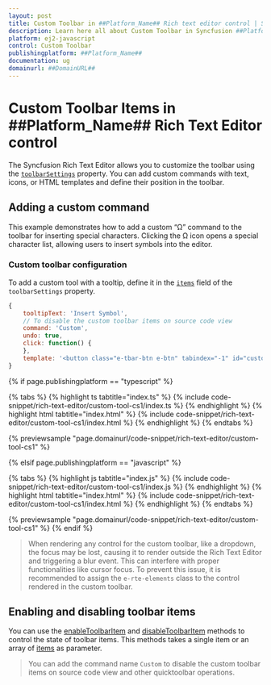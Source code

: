 ```yaml
---
layout: post
title: Custom Toolbar in ##Platform_Name## Rich text editor control | Syncfusion
description: Learn here all about Custom Toolbar in Syncfusion ##Platform_Name## Rich text editor control of Syncfusion Essential JS 2 and more.
platform: ej2-javascript
control: Custom Toolbar
publishingplatform: ##Platform_Name##
documentation: ug
domainurl: ##DomainURL##
---
```


# Custom Toolbar Items in ##Platform_Name## Rich Text Editor control

The Syncfusion Rich Text Editor allows you to customize the toolbar using the [`toolbarSettings`](https://ej2.syncfusion.com/react/documentation/api/rich-text-editor/#toolbarSettings) property. You can add custom commands with text, icons, or HTML templates and define their position in the toolbar.

## Adding a custom command  

This example demonstrates how to add a custom “Ω” command to the toolbar for inserting special characters. Clicking the Ω icon opens a special character list, allowing users to insert symbols into the editor.

### Custom toolbar configuration

To add a custom tool with a tooltip, define it in the [`items`](https://helpej2.syncfusion.com/documentation/api/rich-text-editor/toolbarSettingsModel/#items) field of the `toolbarSettings` property.

```javascript
{
    tooltipText: 'Insert Symbol',
    // To disable the custom toolbar items on source code view
    command: 'Custom',
    undo: true,
    click: function() {
    },
    template: '<button class="e-tbar-btn e-btn" tabindex="-1" id="custom_tbar" style="width:100%"><div class="e-tbar-btn-text" style="font-weight: 500;"> &#937;</div></button>'
}
```

{% if page.publishingplatform == "typescript" %}

{% tabs %}
{% highlight ts tabtitle="index.ts" %}
{% include code-snippet/rich-text-editor/custom-tool-cs1/index.ts %}
{% endhighlight %}
{% highlight html tabtitle="index.html" %}
{% include code-snippet/rich-text-editor/custom-tool-cs1/index.html %}
{% endhighlight %}
{% endtabs %}
        
{% previewsample "page.domainurl/code-snippet/rich-text-editor/custom-tool-cs1" %}

{% elsif page.publishingplatform == "javascript" %}

{% tabs %}
{% highlight js tabtitle="index.js" %}
{% include code-snippet/rich-text-editor/custom-tool-cs1/index.js %}
{% endhighlight %}
{% highlight html tabtitle="index.html" %}
{% include code-snippet/rich-text-editor/custom-tool-cs1/index.html %}
{% endhighlight %}
{% endtabs %}

{% previewsample "page.domainurl/code-snippet/rich-text-editor/custom-tool-cs1" %}
{% endif %}

> When rendering any control for the custom toolbar, like a dropdown, the focus may be lost, causing it to render outside the Rich Text Editor and triggering a blur event. This can interfere with proper functionalities like cursor focus. To prevent this issue, it is recommended to assign the `e-rte-elements` class to the control rendered in the custom toolbar.

## Enabling and disabling toolbar items

You can use the [enableToolbarItem](https://helpej2.syncfusion.com/documentation/api/rich-text-editor/#enabletoolbaritem) and [disableToolbarItem](https://helpej2.syncfusion.com/documentation/api/rich-text-editor/#disabletoolbaritem) methods to control the state of toolbar items. This methods takes a single item or an array of [items](#available-toolbar-items) as parameter.

> You can add the command name `Custom` to disable the custom toolbar items on source code view and other quicktoolbar operations.